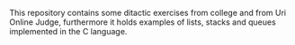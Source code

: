 This repository contains some ditactic exercises from college and from Uri Online Judge, furthermore it holds examples of lists, stacks and queues implemented in the C language.

